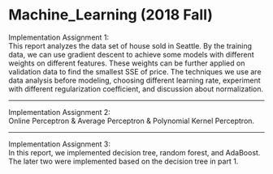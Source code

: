 # Machine_Learning (2018 Fall)
Implementation Assignment 1: <br />
This report analyzes the data set of house sold in Seattle. By the training data, we can use
gradient descent to achieve some models with different weights on different features. These weights can be further applied on validation data to find the smallest SSE of price. The techniques we use are data analysis before modeling, choosing different learning rate, experiment with different regularization coefficient, and discussion about normalization.

-----------------
Implementation Assignment 2: <br />
Online Perceptron & Average Perceptron & Polynomial Kernel Perceptron.

-----------------
Implementation Assignment 3: <br />
In this report, we implemented decision tree, random forest, and AdaBoost. The later two were implemented based on the decision tree in part 1.


